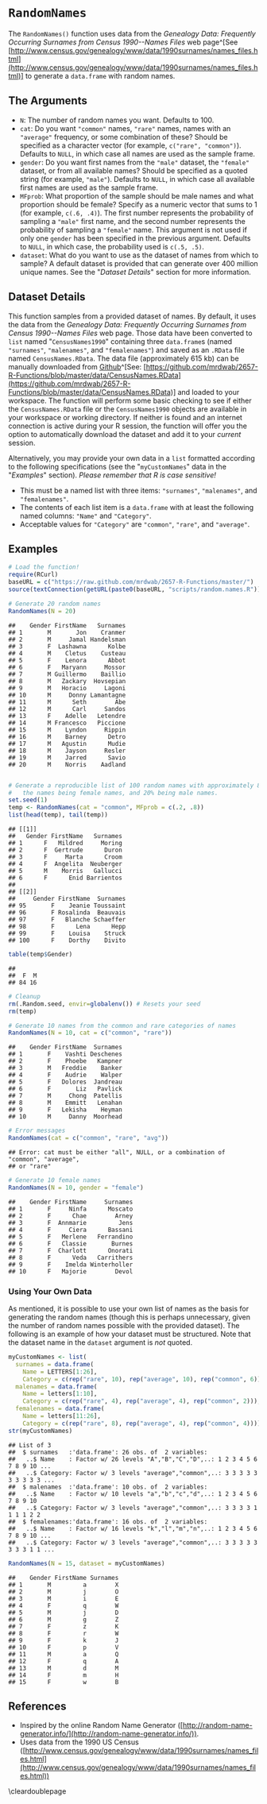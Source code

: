 








# `RandomNames`

The `RandomNames()` function uses data from the *Genealogy Data: Frequently Occurring Surnames from Census 1990--Names Files* web page^[See [http://www.census.gov/genealogy/www/data/1990surnames/names_files.html](http://www.census.gov/genealogy/www/data/1990surnames/names_files.html)] to generate a `data.frame` with random names.

## The Arguments

* `N`: The number of random names you want. Defaults to 100.
* `cat`: Do you want `"common"` names, `"rare"` names, names with an `"average"` frequency, or some combination of these? Should be specified as a character vector (for example, `c("rare", "common")`). Defaults to `NULL`, in which case all names are used as the sample frame.
* `gender`: Do you want first names from the `"male"` dataset, the `"female"` dataset, or from all available names? Should be specified as a quoted string (for example, `"male"`). Defaults to `NULL`, in which case all available first names are used as the sample frame.
* `MFprob`: What proportion of the sample should be male names and what proportion should be female? Specify as a numeric vector that sums to 1 (for example, `c(.6, .4)`). The first number represents the probability of sampling a `"male"` first name, and the second number represents the probability of sampling a `"female"` name. This argument is not used if only one `gender` has been specified in the previous argument. Defaults to `NULL`, in which case, the probability used is `c(.5, .5)`.
* `dataset`: What do you want to use as the dataset of names from which to sample? A default dataset is provided that can generate over 400 million unique names. See the "*Dataset Details*" section for more information.

## Dataset Details

This function samples from a provided dataset of names. By default, it uses the data from the *Genealogy Data: Frequently Occurring Surnames from Census 1990--Names Files* web page. Those data have been converted to `list` named "`CensusNames1990`" containing three `data.frame`s (named `"surnames"`, `"malenames"`, and `"femalenames"`) and saved as an `.RData` file named `CensusNames.RData`. The data file (approximately 615 kb) can be manually downloaded from [Github](https://github.com/mrdwab/2657-R-Functions/blob/master/data/CensusNames.RData)^[See: [https://github.com/mrdwab/2657-R-Functions/blob/master/data/CensusNames.RData](https://github.com/mrdwab/2657-R-Functions/blob/master/data/CensusNames.RData)] and loaded to your workspace. The function will perform some basic checking to see if either the `CensusNames.RData` file or the `CensusNames1990` objects are available in your workspace or working directory. If neither is found and an internet connection is active during your R session, the function will offer you the option to automatically download the dataset and add it to your *current* session.

Alternatively, you may provide your own data in a `list` formatted according to the following specifications (see the "`myCustomNames`" data in the "*Examples*" section). *Please remember that R is case sensitive!*

* This must be a named list with three items: `"surnames"`, `"malenames"`, and `"femalenames"`. 
* The contents of each list item is a `data.frame` with at least the following named columns: `"Name"` and `"Category"`.
* Acceptable values for `"Category"` are `"common"`, `"rare"`, and `"average"`.

## Examples


```r
# Load the function!
require(RCurl)
baseURL = c("https://raw.github.com/mrdwab/2657-R-Functions/master/")
source(textConnection(getURL(paste0(baseURL, "scripts/random.names.R"))))

# Generate 20 random names
RandomNames(N = 20)
```

```
##    Gender FirstName   Surnames
## 1       M       Jon    Cranmer
## 2       M     Jamal Handelsman
## 3       F  Lashawna      Kolbe
## 4       M    Cletus    Custeau
## 5       F    Lenora      Abbot
## 6       F   Maryann     Mossor
## 7       M Guillermo    Baillio
## 8       M   Zackary  Hovsepian
## 9       M   Horacio     Lagoni
## 10      M     Donny Lamantagne
## 11      M      Seth        Abe
## 12      M      Carl     Sandos
## 13      F    Adelle   Letendre
## 14      M Francesco   Piccione
## 15      M    Lyndon     Rippin
## 16      M    Barney      Detro
## 17      M   Agustin      Mudie
## 18      M    Jayson     Resler
## 19      M    Jarred      Savio
## 20      M    Norris    Aadland
```

```r

# Generate a reproducible list of 100 random names with approximately 80% of
#   the names being female names, and 20% being male names.
set.seed(1)
temp <- RandomNames(cat = "common", MFprob = c(.2, .8))
list(head(temp), tail(temp))
```

```
## [[1]]
##   Gender FirstName   Surnames
## 1      F   Mildred     Moring
## 2      F  Gertrude      Duron
## 3      F     Marta      Croom
## 4      F  Angelita  Neuberger
## 5      M    Morris   Gallucci
## 6      F      Enid Barrientos
## 
## [[2]]
##     Gender FirstName  Surnames
## 95       F    Jeanie Toussaint
## 96       F Rosalinda  Beauvais
## 97       F   Blanche Schaeffer
## 98       F      Lena      Hepp
## 99       F    Louisa    Struck
## 100      F    Dorthy    Divito
```

```r
table(temp$Gender)
```

```
## 
##  F  M 
## 84 16
```

```r
# Cleanup
rm(.Random.seed, envir=globalenv()) # Resets your seed
rm(temp)

# Generate 10 names from the common and rare categories of names
RandomNames(N = 10, cat = c("common", "rare"))
```

```
##    Gender FirstName  Surnames
## 1       F    Vashti Deschenes
## 2       F    Phoebe   Kampner
## 3       M   Freddie    Banker
## 4       F    Audrie    Walper
## 5       F   Dolores  Jandreau
## 6       F       Liz   Pavlick
## 7       M     Chong  Patellis
## 8       M    Emmitt   Lenahan
## 9       F   Lekisha    Heyman
## 10      M     Danny  Moorhead
```

```r
# Error messages
RandomNames(cat = c("common", "rare", "avg"))
```

```
## Error: cat must be either "all", NULL, or a combination of "common", "average",
## or "rare"
```

```r
# Generate 10 female names
RandomNames(N = 10, gender = "female")
```

```
##    Gender FirstName     Surnames
## 1       F     Ninfa      Moscato
## 2       F      Chae        Arney
## 3       F  Annmarie         Jens
## 4       F     Ciera      Bassani
## 5       F   Merlene   Ferrandino
## 6       F   Classie       Burnes
## 7       F  Charlott      Onorati
## 8       F      Veda   Carrithers
## 9       F    Imelda Winterholler
## 10      F   Majorie        Devol
```


### Using Your Own Data

As mentioned, it is possible to use your own list of names as the basis for generating the random names (though this is perhaps unnecessary, given the number of random names possible with the provided dataset). The following is an example of how your dataset must be structured. Note that the dataset name in the `dataset` argument is *not* quoted.


```r
myCustomNames <- list(
  surnames = data.frame(
    Name = LETTERS[1:26], 
    Category = c(rep("rare", 10), rep("average", 10), rep("common", 6))),
  malenames = data.frame(
    Name = letters[1:10], 
    Category = c(rep("rare", 4), rep("average", 4), rep("common", 2))),
  femalenames = data.frame(
    Name = letters[11:26],
    Category = c(rep("rare", 8), rep("average", 4), rep("common", 4))))
str(myCustomNames)
```

```
## List of 3
##  $ surnames   :'data.frame':	26 obs. of  2 variables:
##   ..$ Name    : Factor w/ 26 levels "A","B","C","D",..: 1 2 3 4 5 6 7 8 9 10 ...
##   ..$ Category: Factor w/ 3 levels "average","common",..: 3 3 3 3 3 3 3 3 3 3 ...
##  $ malenames  :'data.frame':	10 obs. of  2 variables:
##   ..$ Name    : Factor w/ 10 levels "a","b","c","d",..: 1 2 3 4 5 6 7 8 9 10
##   ..$ Category: Factor w/ 3 levels "average","common",..: 3 3 3 3 1 1 1 1 2 2
##  $ femalenames:'data.frame':	16 obs. of  2 variables:
##   ..$ Name    : Factor w/ 16 levels "k","l","m","n",..: 1 2 3 4 5 6 7 8 9 10 ...
##   ..$ Category: Factor w/ 3 levels "average","common",..: 3 3 3 3 3 3 3 3 1 1 ...
```

```r
RandomNames(N = 15, dataset = myCustomNames)
```

```
##    Gender FirstName Surnames
## 1       M         a        X
## 2       M         j        O
## 3       M         i        E
## 4       F         q        W
## 5       M         j        D
## 6       M         g        Z
## 7       F         z        K
## 8       F         r        W
## 9       F         k        J
## 10      F         p        V
## 11      M         a        Q
## 12      F         q        A
## 13      M         d        M
## 14      F         m        H
## 15      F         w        B
```


## References

* Inspired by the online Random Name Generator ([http://random-name-generator.info/](http://random-name-generator.info/)). 
* Uses data from the 1990 US Census ([http://www.census.gov/genealogy/www/data/1990surnames/names_files.html](http://www.census.gov/genealogy/www/data/1990surnames/names_files.html))

\cleardoublepage
